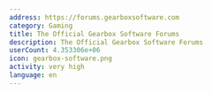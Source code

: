 ```yaml
---
address: https://forums.gearboxsoftware.com
category: Gaming
title: The Official Gearbox Software Forums
description: The Official Gearbox Software Forums
userCount: 4.353306e+06
icon: gearbox-software.png
activity: very high
language: en
---
```

